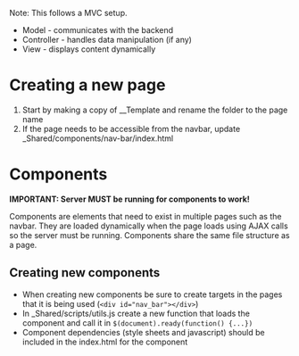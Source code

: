 Note: This follows a MVC setup.

* Model - communicates with the backend
* Controller - handles data manipulation (if any)
* View - displays content dynamically

# Creating a new page
1. Start by making a copy of __Template and rename the folder to the page name
2. If the page needs to be accessible from the navbar, update _Shared/components/nav-bar/index.html

# Components
**IMPORTANT: Server MUST be running for components to work!**

Components are elements that need to exist in multiple pages such as the navbar. They are loaded dynamically when the page loads using AJAX calls so the server must be running. Components share the same file structure as a page.

## Creating new components
* When creating new components be sure to create targets in the pages that it is being used (`<div id="nav_bar"></div>`)
* In _Shared/scripts/utils.js create a new function that loads the component and call it in `$(document).ready(function() {...})`
* Component dependencies (style sheets and javascript) should be included in the index.html for the component
